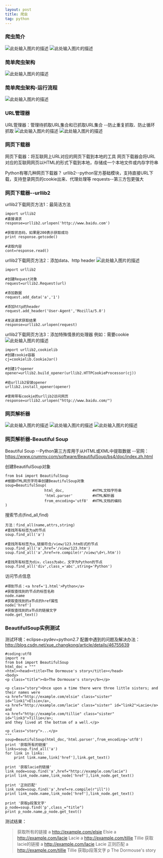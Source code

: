 ```yaml
---
layout: post
title: 爬虫
tag: python
---
```


### 爬虫简介

![此处输入图片的描述][2]
![此处输入图片的描述][3]
### 简单爬虫架构
![此处输入图片的描述][4]
### 简单爬虫架构-运行流程
![此处输入图片的描述][5]
### URL管理器
URL管理器：管理待抓取URL集合和已抓取URL集合
--防止重复抓取、防止循环抓取
![此处输入图片的描述][6]
![此处输入图片的描述][7]
### 网页下载器
网页下载器：将互联网上URL对应的网页下载到本地的工具
网页下载器会将URL对应的互联网网页以HTML的形式下载到本地，存储成一个本地文件或内存字符串

Python有哪几种网页下载器？
urllib2--python官方基础模块，支持直接URL下载，支持登录网页的cookie出来、代理处理等
requests--第三方包更强大

### 网页下载器--urllib2
urllib2下载网页方法1：最简洁方法
```
import urllib2
#直接请求
response=urllib2.urlopen('http://www.baidu.com')

#获取状态码，如果是200表示获取成功
print response.getcode()

#读取内容
cont=response.read()
```
urllib2下载网页方法2：添加data、http header
![此处输入图片的描述][8]
```
import urllib2

#创建Request对象
request=urllib2.Request(url)

#添加数据
request.add_data('a','1')

#添加http的header
request.add_header('User-Agent','Mozilla/5.0')

#发送请求获取结果
response=urllib2.urlopen(request)
```

urllib2下载网页方法3：添加特殊情景的处理器
例如：需要cookie
![此处输入图片的描述][9]
```
import urllib2,cookielib
#创建cookie容器
cj=cookielib.CookieJar()

#创建1个opener
opener=urllib2.build_opener(urllib2.HTTPCookieProcessor(cj))

#给urllib2安装opener
urllib2.install_opener(opener)

#使用带有cookie的urllib2访问网页
response=urllib2.urlopen("http://www.baidu.com/")
```
### 网页解析器
![此处输入图片的描述][10]
![此处输入图片的描述][11]
![此处输入图片的描述][12]

### 网页解析器-Beautiful Soup
Beautiful Soup
--Python第三方库用于从HTML或XML中提取数据
--官网：https://www.crummy.com/software/BeautifulSoup/bs4/doc/index.zh.html

创建BeautifulSoup对象
```
from bs4 import BeautifulSoup
#根据HTML网页字符串创建BeautifulSoup对象
soup=BeautifulSoup(
                  html_doc,             #HTML文档字符串
                  'html.parser'         #HTML解析器
                  from_encoding='utf8'  #HTML文档的编码
)
```
搜索节点(find_all,find)
```
方法：find_all(name,attrs,string)
#查找所有标签为a的节点
soup.find_all('a')

#查找所有标签为a,链接符合/view/123.htm形式的节点
soup.find_all('a',href='/view/123.htm')
soup.find_all('a',href=re.compile(r'/view/\d+\.htm'))

#查找所有标签为div，class为abc，文字为Python的节点
soup.find_all('div',class_='abc',string='Python')
```

访问节点信息
```
#得到节点：<a href='1.html'>Python</a>
#获取查找到的节点的标签名称
node.name
#获取查找到的a节点的href属性
node['href']
#获取查找到的a节点的链接文字
node.get_text()
```

### BeautifulSoup实例测试
测试环境：eclipse+pydev+python2.7
配置中遇到的问题及解决办法：http://blog.csdn.net/xue_changkong/article/details/46755639
```
#coding:utf8
import re
from bs4 import BeautifulSoup
html_doc = """
<html><head><title>The Dormouse's story</title></head>
<body>
<p class="title"><b>The Dormouse's story</b></p>

<p class="story">Once upon a time there were three little sisters; and their names were
<a href="http://example.com/elsie" class="sister" id="link1">Elsie</a>,
<a href="http://example.com/lacie" class="sister" id="link2">Lacie</a> and
<a href="http://example.com/tillie" class="sister" id="link3">Tillie</a>;
and they lived at the bottom of a well.</p>

<p class="story">...</p>
"""
soup=BeautifulSoup(html_doc,'html.parser',from_encoding='utf8')
print '获取所有的链接'
links=soup.find_all('a')
for link in links:
    print link.name,link['href'],link.get_text()

print '获取lacie的链接'
link_node=soup.find('a',href="http://example.com/lacie")
print link_node.name,link_node['href'],link_node.get_text()

print '正则匹配'
link_node=soup.find('a',href=re.compile(r"ill"))
print link_node.name,link_node['href'],link_node.get_text()

print '获取p段落文字'
p_node=soup.find('p',class_="title")
print p_node.name,p_node.get_text()
```

测试结果：

> 获取所有的链接 a http://example.com/elsie Elsie a http://example.com/lacie
> Lacie a http://example.com/tillie Tillie 获取lacie的链接 a
> http://example.com/lacie Lacie 正则匹配 a http://example.com/tillie Tillie
> 获取p段落文字 p The Dormouse's story


  
  [2]: http://omztq7zo1.bkt.clouddn.com/%E7%88%AC%E8%99%AB%E7%AE%80%E4%BB%8B.png
  [3]: http://omztq7zo1.bkt.clouddn.com/%E7%88%AC%E8%99%AB%E7%AE%80%E4%BB%8B2.png
  [4]: http://omztq7zo1.bkt.clouddn.com/%E7%88%AC%E8%99%AB%E6%9E%B6%E6%9E%84.png
  [5]: http://omztq7zo1.bkt.clouddn.com/%E8%BF%90%E8%A1%8C%E6%B5%81%E7%A8%8B.png
  [6]: http://omztq7zo1.bkt.clouddn.com/URL%E7%AE%A1%E7%90%86%E5%99%A8.png
  [7]: http://omztq7zo1.bkt.clouddn.com/url%E7%AE%A1%E7%90%86%E5%99%A8%E5%AE%9E%E7%8E%B0%E6%96%B9%E5%BC%8F.png
  [8]: http://omztq7zo1.bkt.clouddn.com/urllib2-2.png
  [9]: http://omztq7zo1.bkt.clouddn.com/urllib2-3.png
  [10]: http://omztq7zo1.bkt.clouddn.com/%E7%BD%91%E9%A1%B5%E8%A7%A3%E6%9E%90%E5%99%A8.png
  [11]: http://omztq7zo1.bkt.clouddn.com/%E7%BD%91%E9%A1%B5%E8%A7%A3%E6%9E%90%E5%99%A82.png
  [12]: http://omztq7zo1.bkt.clouddn.com/%E7%BD%91%E9%A1%B5%E8%A7%A3%E6%9E%90%E5%99%A83.png